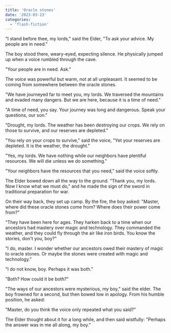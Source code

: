 ```yaml
---
title: 'Oracle stones'
date: '2023-03-13'
categories:
  - 'flash-fiction'
---
```


"I stand before thee, my lords," said the Elder, "To ask your advice. My people
are in need."

<!-- truncate -->


The boy stood there, weary-eyed, expecting silence. He physically jumped up when
a voice rumbled through the cave.

"Your people are in need. Ask."

The voice was powerful but warm, not at all unpleasant. It seemed to be coming
from somewhere between the oracle stones.

"We have journeyed far to meet you, my lords. We traversed the mountains and
evaded many dangers. But we are here, because it is a time of need."

"A time of need, you say. Your journey was long and dangerous. Speak your
questions, our son."

"Drought, my lords. The weather has been destroying our crops. We rely on those
to survive, and our reserves are depleted."

"You rely on your crops to survive," said the voice, "Yet your reserves are
depleted. It is the weather, the drought."

"Yes, my lords. We have nothing while our neighbors have plentiful resources. We
will die unless we do something."

"Your neighbors have the resources that you need," said the voice softly.

The Elder bowed down all the way to the ground. "Thank you, my lords. Now I know
what we must do," and he made the sign of the sword in traditional preparation
for war.

On their way back, they set up camp. By the fire, the boy asked: "Master, where
did these oracle stones come from? Where does their power come from?"

"They have been here for ages. They harken back to a time when our ancestors had
mastery over magic and technology. They commanded the weather, and they could
fly through the air like iron birds. You know the stories, don't you, boy?"

"I do, master. I wonder whether our ancestors owed their mastery of magic to
oracle stones. Or maybe the stones were created with magic and technology."

"I do not know, boy. Perhaps it was both."

"Both? How could it be both?"

"The ways of our ancestors were mysterious, my boy," said the elder. The boy
frowned for a second, but then bowed low in apology. From his humble position,
he asked:

"Master, do you think the voice only repeated what you said?"

The Elder thought about it for a long while, and then said wistfully: "Perhaps
the answer was in me all along, my boy."
